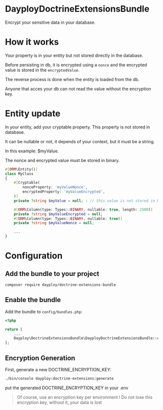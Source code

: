 # DayployDoctrineExtensionsBundle

Encrypt your sensitive data in your database.

# How it works

Your property is in your entity but not stored directly in the database.

Before persisting in db, it is encrypted using a `nonce` and the encrypted value is stored in the `encryptedValue`.

The reverse process is done when the entity is loaded from the db.

Anyone that acces your db can not read the value without the encryption key.

# Entity update

In your entity, add your cryptable property. This property is not stored in database.

It can be nullable or not, it depends of your context, but it must be a string.

In this example: $myValue.

The nonce and encrypted value must be stored in binary.

```php
#[ORM\Entity()]
class MyClass
{
    #[Cryptable(
        nonceProperty: 'myValueNonce',
        encryptedProperty: 'myValueEncrypted',
    )]
    private ?string $myValue = null; : // this value is not stored in DB

    #[ORM\Column(type: Types::BINARY, nullable: true, length: 2500)]
    private ?string $myValueEncrypted = null;
    #[ORM\Column(type: Types::BINARY, nullable: true)]
    private ?string $myValueNonce = null;

    ...
}
```

# Configuration

## Add the bundle to your project

```bash
composer require dayploy/doctrine-extensions-bundle
```

## Enable the bundle

Add the bundle to `config/bundles.php`:

```php
<?php

return [
    ...
    Dayploy\DoctrineExtensionsBundle\DayployDoctrineExtensionsBundle::class => ['all' => true],
];
```

## Encryption Generation

First, generate a new DOCTRINE_ENCRYPTION_KEY:

```bash
./bin/console dayploy:doctrine-extensions:generate
```

put the generated DOCTRINE_ENCRYPTION_KEY in your .env

> Of course, use an encryption key per environment !
> Do not lose this encryption key, without it, your data is lost
